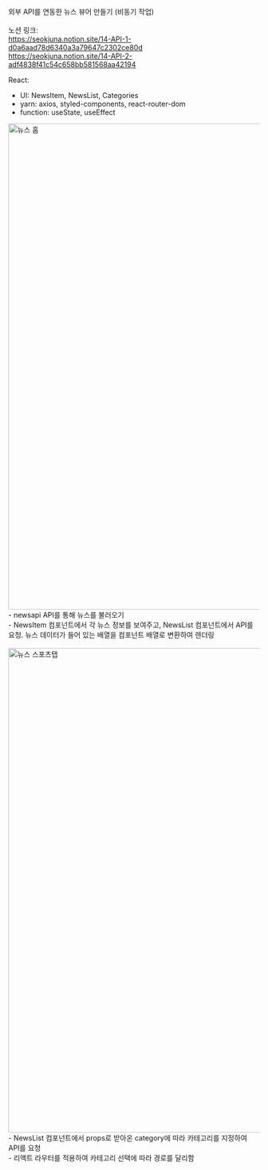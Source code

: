 외부 API를 연동한 뉴스 뷰어 만들기 (비동기 작업)<br>
<br>
노션 링크:<br>
https://seokjuna.notion.site/14-API-1-d0a6aad78d6340a3a79647c2302ce80d<br>
https://seokjuna.notion.site/14-API-2-adf4838f41c54c658bb581568aa42194<br>

React:<br>
- UI: NewsItem, NewsList, Categories<br>
- yarn: axios, styled-components, react-router-dom<br>
- function: useState, useEffect<br>

<img width="976" alt="뉴스 홈" src="https://user-images.githubusercontent.com/102382351/194831197-05f225b1-0eb8-4ede-990b-76fe6285de8f.png">
- newsapi API를 통해 뉴스를 불러오기<br/>
- NewsItem 컴포넌트에서 각 뉴스 정보를 보여주고, NewsList 컴포넌트에서 API를 요청. 뉴스 데이터가 들어 있는 배열을 컴포넌트 배열로 변환하여 렌더링<br/>
<br/>
<img width="973" alt="뉴스 스포츠탭" src="https://user-images.githubusercontent.com/102382351/194831337-9b9ccde4-62e2-45df-86f6-b112d999a8af.png">
- NewsList 컴포넌트에서 props로 받아온 category에 따라 카테고리를 지정하여 API를 요청<br/>
- 리액트 라우터를 적용하여 카테고리 선택에 따라 경로를 달리함



